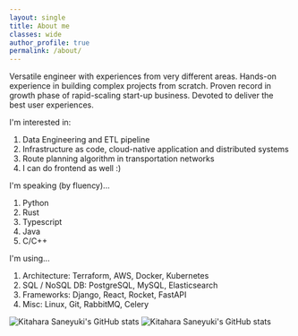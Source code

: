 ```yaml
---
layout: single
title: About me
classes: wide
author_profile: true
permalink: /about/
---
```


Versatile engineer with experiences from very different areas. Hands-on experience in building complex projects from scratch. Proven record in growth phase of rapid-scaling start-up business. Devoted to deliver the best user experiences. 

I'm interested in:
1. Data Engineering and ETL pipeline
1. Infrastructure as code, cloud-native application and distributed systems
1. Route planning algorithm in transportation networks
1. I can do frontend as well :)

I'm speaking (by fluency)...
1. Python
1. Rust
1. Typescript
1. Java
1. C/C++

I'm using...
1. Architecture: Terraform, AWS, Docker, Kubernetes
1. SQL / NoSQL DB: PostgreSQL, MySQL, Elasticsearch
1. Frameworks: Django, React, Rocket, FastAPI
1. Misc: Linux, Git, RabbitMQ, Celery

![Kitahara Saneyuki's GitHub stats](https://github-readme-stats.vercel.app/api?username=kitahara-saneyuki&show_icons=true&theme=transparent)
![Kitahara Saneyuki's GitHub stats](https://github-readme-stats.vercel.app/api/top-langs/?username=kitahara-saneyuki&layout=compact&theme=transparent)
